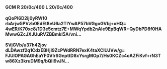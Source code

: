 #### GCM R 20/0c/400 L 20/0c/400
**qQoPI6D2ij0yRWf0**<br/>**rbArjw5PVzb0EdEt8eU6a2TlYwAP57bVGgoGVbj+oHQ=**<br/>**4wER/K70xc8/1D3e5cmtz7E+MWqYpdb2nAIe9EpBqWR+QyDbPD8f0HAMwwGZcJXJUuRVZBBmkI5A/vni...**<br/><br/>
**SVjGVb/u37h42jov**<br/>**dLDAwzf2q1CdzEBHjl9ZcPWdRRN7exK4taXClUJVw/g=**<br/>**FJUlOPAGAGhEaYF0VlrSGnpttD8xYsrgMOp7/Hs0KCZc4oAZFiKvf+rN3Tw86Xz3kruDM9q/bQIi9vJN...**